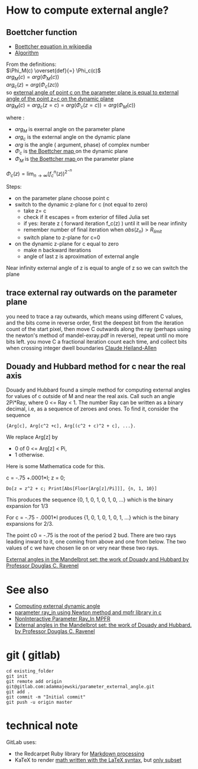
# How to compute external angle?



## Boettcher function
* [Boettcher equation in wikipedia](https://en.wikipedia.org/wiki/B%C3%B6ttcher%27s_equation)
* [Algorithm](https://en.wikibooks.org/wiki/Fractals/Iterations_in_the_complex_plane/boettcher#ArgPhi_-_External_angle_-_angular_component_of_complex_potential)


From the definitions:  
$`\Phi_M(c) \overset{def}{=} \Phi_c(c)`$  
$`arg_M(c)  = arg(\Phi_M(c)) `$  
$`arg_c(z) = arg(\Phi_c(z c)) `$  
so [external angle of point c on the parameter plane is equal to external angle of the point z=c on the dynamic plane](https://en.wikipedia.org/wiki/External_ray)  
$`arg_M(c) = arg_c(z=c) = arg(\Phi_c(z= c)) = arg(\Phi_M(c)) `$


where :
* $`arg_M`$ is exernal angle on the parameter plane
* $`arg_c`$ is the external angle on the dynamic plane
* $`arg`$ is the angle ( argument, phase) of complex number
* $`\Phi_c`$ is [the Boettcher map ](https://en.wikipedia.org/wiki/External_ray#Dynamical_plane_.3D_z-plane) on the dynamic plane
* $`\Phi_M`$ is [the Boettcher map ](https://en.wikipedia.org/wiki/External_ray#Dynamical_plane_.3D_z-plane) on the parameter plane


$` \Phi_c(z) = \lim_{n\to \infty} (f_c^n(z))^{2^{-n}} `$



Steps:
* on the parameter plane choose point c
* switch to the dynamic z-plane for c (not equal to zero)
  * take z= c 
  * check if it escapes = from exterior of filled Julia set
  * if yes: iterate z ( forward iteration  f_c(z) ) until it will be near infinity
  * remember number of final iteration when $`abs(z_n) > R_{limit} `$
  * switch plane to z-plane for c=0
* on the dynamic z-plane for c equal to zero
  * make n backward iterations 
  * angle of last z is aproximation of external angle 
  
  
  
Near infinity external angle of z is equal to angle of z so we can switch the plane


## trace external ray outwards on the parameter plane

>>>
you need to trace a ray outwards, which means using different C values, and the bits come in reverse order, first the deepest bit from the iteration count of the start pixel, then move C outwards along the ray
(perhaps using the newton's method of mandel-exray.pdf in reverse), repeat until no more bits left.  you move C a fractional iteration count each time, and collect bits when crossing integer dwell boundaries
[Claude Heiland-Allen](http://mathr.co.uk/blog/)
>>>


##  Douady and Hubbard method for c near the real axis

>>>
Douady and Hubbard found a simple method for computing external angles for values of c outside of M and near the real axis. Call such an angle 2Pi*Ray, where 0 <= Ray < 1. The number Ray can be written as a binary decimal, i.e, as a sequence of zeroes and ones. 
To find it, consider the sequence  


    {Arg[c], Arg[c^2 +c], Arg[(c^2 + c)^2 + c], ...}.  
    

We replace Arg[z] by 
* 0 of 0 <= Arg[z] < Pi, 
* 1 otherwise.   

Here is some Mathematica code for this.

c = -.75 +.0001*I; z = 0;

    Do[z = z^2 + c; Print[Abs[Floor[Arg[z]/Pi]]], {n, 1, 10}]

This produces the sequence {0, 1, 0, 1, 0, 1, 0, ...} which is the binary expansion for 1/3


For c = -.75 - .0001*I produces {1, 0, 1, 0, 1, 0, 1, ...} which is the binary expansions for 2/3.  

The point c0 = -.75 is the root of the period 2 bud. There are two rays leading inward to it, one coming from above and one from below. The two values of c we have chosen lie on or very near these two rays.
>>>  
   
[External angles in the Mandelbrot set: the work of Douady and Hubbard by Professor Douglas C. Ravenel](https://web.math.rochester.edu/people/faculty/doug/oldcourses/215s98/lecture10.html)








# See also
* [Computing external dynamic angle](https://gitlab.com/adammajewski/dynamic_external_angle)
* [parameter ray_in using Newton method and mpfr library in c ](https://gitlab.com/c_files/parameter_ray_in_newton_mpfr)
* [NonInteractive Parameter Ray_In MPFR](https://gitlab.com/adammajewski/NonInteractiveParameterRayInMPFR)
* [External angles in the Mandelbrot set: the work of Douady and Hubbard. by Professor Douglas C. Ravenel](https://web.math.rochester.edu/people/faculty/doug/oldcourses/215s98/lecture10.html)

# git ( gitlab)

```
cd existing_folder
git init
git remote add origin git@gitlab.com:adammajewski/parameter_external_angle.git
git add .
git commit -m "Initial commit"
git push -u origin master
```


# technical note
GitLab uses:
* the Redcarpet Ruby library for [Markdown processing](https://gitlab.com/gitlab-org/gitlab-ce/blob/master/doc/user/markdown.md)
* KaTeX to render [math written with the LaTeX syntax](https://gitlab.com/gitlab-org/gitlab-ce/blob/master/doc/user/markdown.md), but [only subset](https://khan.github.io/KaTeX/function-support.html)

